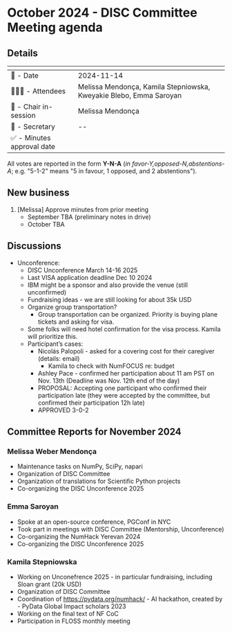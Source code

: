 # October 2024 - DISC Committee Meeting agenda

## Details

| <!-- -->    | <!-- -->    |
|-----------|---|
| 📅 - Date | 2024-11-14 |
| 🙋🏽‍♀️ - Attendees | Melissa Mendonça, Kamila Stepniowska, Kweyakie Blebo, Emma Saroyan |
| 💬 - Chair in-session | Melissa Mendonça |
| 📝 - Secretary | -- |
| ✅ - Minutes approval date |   |

All votes are reported in the form **Y-N-A** (*in favor-Y‚opposed-N‚abstentions-A*; e.g. "5-1-2" means "5 in favour, 1 opposed, and 2 abstentions").

## New business

1. [Melissa] Approve minutes from prior meeting
    - September TBA (preliminary notes in drive)
    - October TBA

## Discussions

- Unconference:
  - DISC Unconference March 14-16 2025
  - Last VISA application deadline Dec 10 2024
  - IBM might be a sponsor and also provide the venue (still unconfirmed)
  - Fundraising ideas - we are still looking for about 35k USD
  - Organize group transportation?
    - Group transportation can be organized. Priority is buying plane tickets and asking for visa.
  - Some folks will need hotel confirmation for the visa process. Kamila will prioritize this.
  - Participant’s cases:
    - Nicolás Palopoli - asked for a covering cost for their caregiver (details: email)
      - Kamila to check with NumFOCUS re: budget
    - Ashley Pace - confirmed her participation about 11 am PST on Nov. 13th (Deadline was Nov. 12th end of the day)
    - PROPOSAL: Accepting one participant who confirmed their participation late (they were accepted by the committee, but confirmed their participation 12h late)
    - APPROVED 3-0-2

## Committee Reports for November 2024

### Melissa Weber Mendonça
- Maintenance tasks on NumPy, SciPy, napari
- Organization of DISC Committee
- Organization of translations for Scientific Python projects
- Co-organizing the DISC Unconference 2025

### Emma Saroyan
- Spoke at an open-source conference, PGConf in NYC
- Took part in meetings with DISC Committee (Mentorship, Unconference)
- Co-organizing the NumHack Yerevan 2024
- Co-organizing the DISC Unconference 2025

### Kamila Stepniowska
- Working on Unconefrence 2025 -  in particular fundraising, including Sloan grant (20k USD)
- Organization of DISC Committee
- Coordination of https://pydata.org/numhack/ - AI hackathon, created by - PyData Global Impact scholars 2023
- Working on the final text of NF CoC
- Participation in FLOSS monthly meeting
